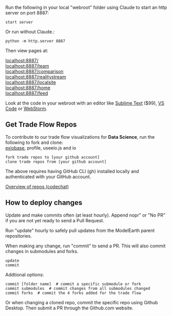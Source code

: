 Run the following in your local "webroot" folder using Claude to start an http server on port 8887:

	start server

Or run without Claude.:

	python -m http.server 8887

Then view pages at:

[localhost:8887/](http://localhost:8887/)  
[localhost:8887/team](http://localhost:8887/team/)  
[localhost:8887/comparison](http://localhost:8887/comparison/)  
[localhost:8887/realitystream](http://localhost:8887/realitystream/)  
[localhost:8887/localsite](http://localhost:8887/localsite/)  
[localhost:8887/home](http://localhost:8887/home/)  
[localhost:8887/feed](http://localhost:8887/feed/)  

Look at the code in your webroot with an editor like [Sublime Text](https://www.sublimetext.com/) ($99), [VS Code](https://code.visualstudio.com/) or [WebStorm](https://www.jetbrains.com/webstorm/).

## Get Trade Flow Repos

To contribute to our trade flow visualizations for **Data Science**, run the following to fork and clone:  
[exiobase](https://github.com/ModelEarth/exiobase/tree/main/tradeflow), profile, useeio.js and io

	fork trade repos to [your github account]
	clone trade repos from [your github account]

The above requires having GitHub CLI (gh) installed locally and authenticated with your GitHub account.

[Overview of repos (codechat)](https://model.earth/codechat/)

## How to deploy changes

Update and make commits often (at least hourly).
Append nopr" or "No PR" if you are not yet ready to send a Pull Request.

Run "update" hourly to safely pull updates from the ModelEarth parent repositories.

When making any change, run "commit" to send a PR. This will also commit changes in submodules and forks.

	update
	commit

Addtional options:

	commit [folder name]  # commit a specific submodule or fork
	commit submodules  # commit changes from all submodules changed
	commit forks  # commit the 4 forks added for the trade flow


Or when changing a cloned repo, commit the specific repo using Github Desktop. Then submit a PR through the Github.com website.